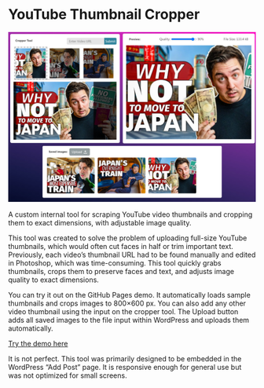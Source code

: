 # YouTube Thumbnail Cropper

<img src="images/screenshot.jpg" width="700">

A custom internal tool for scraping YouTube video thumbnails and cropping them to exact dimensions, with adjustable image quality.

This tool was created to solve the problem of uploading full-size YouTube thumbnails, which would often cut faces in half or trim important text. Previously, each video’s thumbnail URL had to be found manually and edited in Photoshop, which was time-consuming. This tool quickly grabs thumbnails, crops them to preserve faces and text, and adjusts image quality to exact dimensions.

You can try it out on the GitHub Pages demo. It automatically loads sample thumbnails and crops images to 800×600 px. You can also add any other video thumbnail using the input on the cropper tool. The Upload button adds all saved images to the file input within WordPress and uploads them automatically.

[Try the demo here](https://ipsumlorem16.github.io/YTimagecropper/)


It is not perfect. This tool was primarily designed to be embedded in the WordPress “Add Post” page. It is responsive enough for general use but was not optimized for small screens.